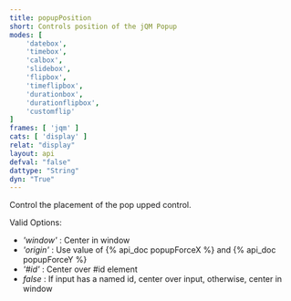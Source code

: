 ```yaml
---
title: popupPosition
short: Controls position of the jQM Popup
modes: [
	'datebox',
	'timebox',
	'calbox',
	'slidebox',
	'flipbox',
	'timeflipbox',
	'durationbox',
	'durationflipbox',
	'customflip'
]
frames: [ 'jqm' ]
cats: [ 'display' ]
relat: "display"
layout: api
defval: "false"
dattype: "String"
dyn: "True"
---
```


Control the placement of the pop upped control.

Valid Options:

 - *'window'* : Center in window
 - *'origin'* : Use value of {% api_doc popupForceX %} and {% api_doc popupForceY %}
 - *'#id'* : Center over #id element
 - *false* : If input has a named id, center over input, otherwise, center in window
